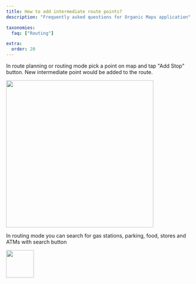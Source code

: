 ```yaml
---
title: How to add intermediate route points?
description: "Frequently asked questions for Organic Maps application"

taxonomies:
  faq: ["Routing"]

extra:
  order: 20
---
```


In route planning or routing mode pick a point on map and tap "Add Stop" button. New intermediate point would be added to the route.

<img src="/images/faq/faq-routing-add-stop.jpg" width="400px"/>

In routing mode you can search for gas stations, parking, food, stores and ATMs with search button

<img src="/images/faq/faq-routing-search.jpg" width="75px"/>
